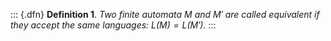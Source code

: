 ::: {.dfn}
**Definition 1**. *Two finite automata $M$ and $M'$ are called
*equivalent* if they accept the same languages: $L(M) = L(M')$.*
:::
